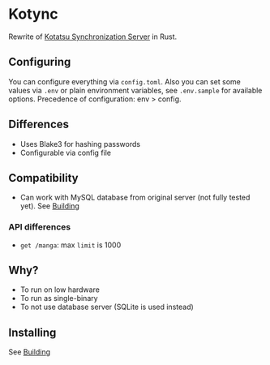 # Kotync

Rewrite of [Kotatsu Synchronization Server](https://github.com/KotatsuApp/kotatsu-syncserver) in Rust.

## Configuring

You can configure everything via `config.toml`. Also you can set some values via `.env` or plain environment variables, see `.env.sample` for available options. Precedence of configuration: env > config.

## Differences

- Uses Blake3 for hashing passwords
- Configurable via config file

## Compatibility

- Can work with MySQL database from original server (not fully tested yet). See [Building](/docs/building.md)

### API differences

- `get /manga`: max `limit` is 1000

## Why?

- To run on low hardware
- To run as single-binary
- To not use database server (SQLite is used instead)

## Installing

See [Building](/docs/building.md)
